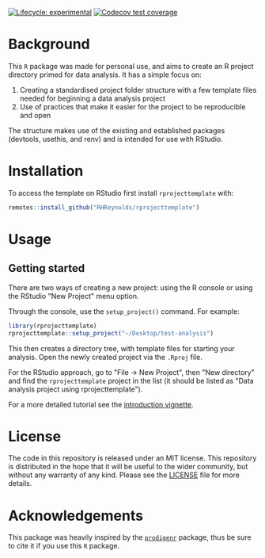 
<!-- README.md is generated from README.Rmd. Please edit that file -->
<!-- badges: start -->
[![Lifecycle: experimental](https://img.shields.io/badge/lifecycle-experimental-orange.svg)](https://www.tidyverse.org/lifecycle/#experimental) [![Codecov test coverage](https://codecov.io/gh/RHReynolds/rprojecttemplate/branch/main/graph/badge.svg)](https://app.codecov.io/gh/RHReynolds/rprojecttemplate?branch=main) <!-- badges: end -->

# Background

This `R` package was made for personal use, and aims to create an R project directory primed for data analysis. It has a simple focus on:

1.  Creating a standardised project folder structure with a few template files needed for beginning a data analysis project
2.  Use of practices that make it easier for the project to be reproducible and open

The structure makes use of the existing and established packages (devtools, usethis, and renv) and is intended for use with RStudio.

# Installation

To access the template on RStudio first install `rprojecttemplate` with:

``` r
remotes::install_github("RHReynolds/rprojecttemplate")
```

# Usage

## Getting started

There are two ways of creating a new project: using the R console or using the RStudio "New Project" menu option.

Through the console, use the `setup_project()` command. For example:

``` r
library(rprojecttemplate)
rprojecttemplate::setup_project("~/Desktop/test-analysis")
```

This then creates a directory tree, with template files for starting your analysis. Open the newly created project via the `.Rproj` file.

For the RStudio approach, go to "File -&gt; New Project", then "New directory" and find the `rprojecttemplate` project in the list (it should be listed as "Data analysis project using rprojecttemplate").

For a more detailed tutorial see the [introduction vignette](https://rhreynolds.github.io/rprojecttemplate/articles/rprojecttemplate.html).

# License

The code in this repository is released under an MIT license. This repository is distributed in the hope that it will be useful to the wider community, but without any warranty of any kind. Please see the [LICENSE](LICENSE.md) file for more details.

# Acknowledgements

This package was heavily inspired by the [`prodigenr`](https://github.com/rostools/prodigenr) package, thus be sure to cite it if you use this `R` package.
